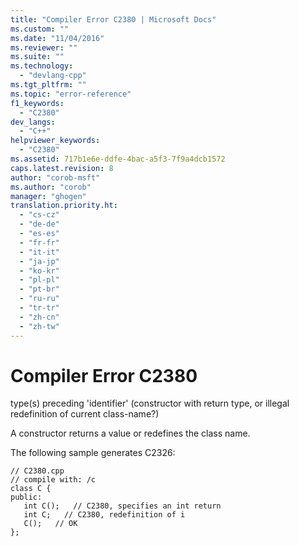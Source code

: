 ```yaml
---
title: "Compiler Error C2380 | Microsoft Docs"
ms.custom: ""
ms.date: "11/04/2016"
ms.reviewer: ""
ms.suite: ""
ms.technology: 
  - "devlang-cpp"
ms.tgt_pltfrm: ""
ms.topic: "error-reference"
f1_keywords: 
  - "C2380"
dev_langs: 
  - "C++"
helpviewer_keywords: 
  - "C2380"
ms.assetid: 717b1e6e-ddfe-4bac-a5f3-7f9a4dcb1572
caps.latest.revision: 8
author: "corob-msft"
ms.author: "corob"
manager: "ghogen"
translation.priority.ht: 
  - "cs-cz"
  - "de-de"
  - "es-es"
  - "fr-fr"
  - "it-it"
  - "ja-jp"
  - "ko-kr"
  - "pl-pl"
  - "pt-br"
  - "ru-ru"
  - "tr-tr"
  - "zh-cn"
  - "zh-tw"
---
```

# Compiler Error C2380
type(s) preceding 'identifier' (constructor with return type, or illegal redefinition of current class-name?)  
  
 A constructor returns a value or redefines the class name.  
  
 The following sample generates C2326:  
  
```  
// C2380.cpp  
// compile with: /c  
class C {  
public:  
   int C();   // C2380, specifies an int return  
   int C;   // C2380, redefinition of i  
   C();   // OK  
};  
```